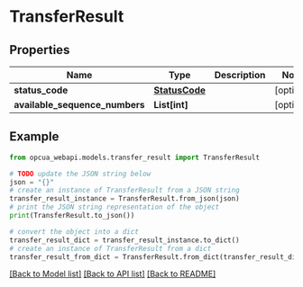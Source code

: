 # TransferResult


## Properties

Name | Type | Description | Notes
------------ | ------------- | ------------- | -------------
**status_code** | [**StatusCode**](StatusCode.md) |  | [optional] 
**available_sequence_numbers** | **List[int]** |  | [optional] 

## Example

```python
from opcua_webapi.models.transfer_result import TransferResult

# TODO update the JSON string below
json = "{}"
# create an instance of TransferResult from a JSON string
transfer_result_instance = TransferResult.from_json(json)
# print the JSON string representation of the object
print(TransferResult.to_json())

# convert the object into a dict
transfer_result_dict = transfer_result_instance.to_dict()
# create an instance of TransferResult from a dict
transfer_result_from_dict = TransferResult.from_dict(transfer_result_dict)
```
[[Back to Model list]](../README.md#documentation-for-models) [[Back to API list]](../README.md#documentation-for-api-endpoints) [[Back to README]](../README.md)


